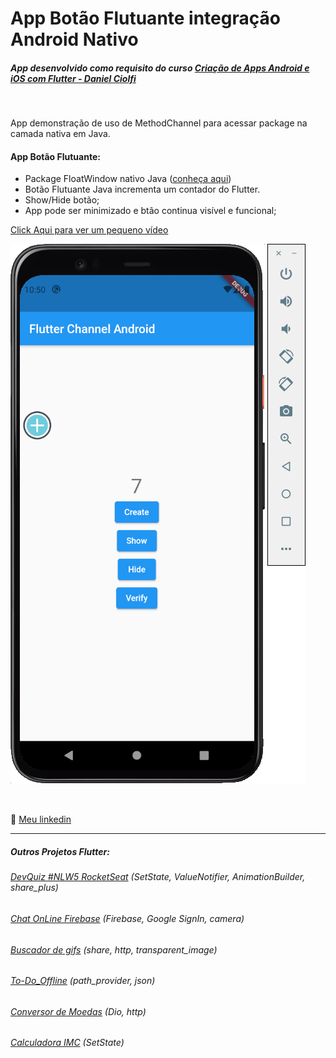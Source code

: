 # App Botão Flutuante integração Android Nativo
##### App desenvolvido como requisito do curso [Criação de Apps Android e iOS com Flutter - Daniel Ciolfi](https://www.udemy.com/course/curso-completo-flutter-app-android-ios/)


<br>

App demonstração de uso de MethodChannel para acessar package na camada nativa em Java. 


#### App Botão Flutuante:
- Package FloatWindow nativo Java ([conheça aqui](https://github.com/yhaolpz/FloatWindow))
- Botão Flutuante Java incrementa um contador do Flutter.
- Show/Hide botão;
- App pode ser minimizado e btão continua visível e funcional;


[Click Aqui para ver um pequeno vídeo](/imgs/video01.mov)

![screen](/imgs/screen01.png)

<br>

💬 [Meu linkedin](https://www.linkedin.com/in/isaias-gon%C3%A7alves-igs/)

<hr>

##### Outros Projetos Flutter:
###### [DevQuiz #NLW5 RocketSeat](https://github.com/IsaBass/nlw5_devquiz) (SetState, ValueNotifier, AnimationBuilder, share_plus)
###### [Chat OnLine Firebase](https://github.com/IsaBass/chat_firebase)  (Firebase, Google SignIn, camera)
###### [Buscador de gifs](https://github.com/IsaBass/buscador_gifs) (share, http, transparent_image)
###### [To-Do_Offline](https://github.com/IsaBass/todo_offline) (path_provider, json)
###### [Conversor de Moedas](https://github.com/IsaBass/conversor_moedas) (Dio, http)
###### [Calculadora IMC](https://github.com/IsaBass/calcIMC) (SetState)




